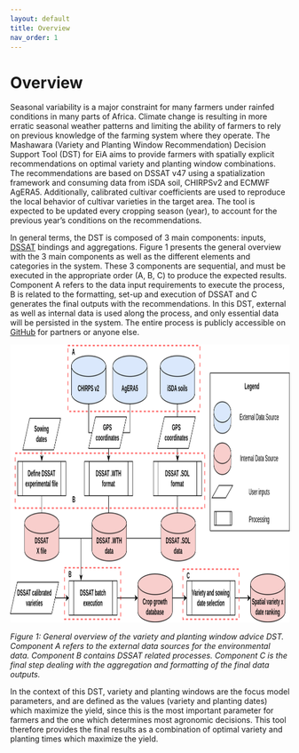 ```yaml
---
layout: default
title: Overview
nav_order: 1
---
```


# Overview

Seasonal variability is a major constraint for many farmers under rainfed conditions in many parts of Africa.
Climate change is resulting in more erratic seasonal weather patterns and limiting the ability of farmers to rely on previous
knowledge of the farming system where they operate. The Mashawara (Variety and Planting Window Recommendation) Decision Support Tool (DST)
for EiA aims to provide farmers with spatially explicit recommendations on optimal variety and planting window combinations.
The recommendations are based on DSSAT v47 using a spatialization framework and consuming data from iSDA soil, CHIRPSv2 and
ECMWF AgERA5. Additionally, calibrated cultivar coefficients are used to reproduce the local behavior of cultivar varieties in the target area.
The tool is expected to be updated every cropping season (year), to account for the previous year’s conditions on the recommendations.

In general terms, the DST is composed of 3 main components: inputs, [DSSAT](https://dssat.net/) bindings and aggregations.
Figure 1 presents the general overview with the 3 main components as well as the different elements and categories in the system.
These 3 components are sequential, and must be executed in the appropriate order (A, B, C) to produce the expected results.
Component A refers to the data input requirements to execute the process, B is related to the formatting, set-up and execution of
DSSAT and C generates the final outputs with the recommendations. In this DST, external as well as internal data is used along the process,
and only essential data will be persisted in the system. The entire process is publicly accessible on [GitHub](https://github.com/egbendito/mashawarar)
for partners or anyone else.

<img width="700" height="500" src="assets/img/scheme.png">

_Figure 1: General overview of the variety and planting window advice DST. Component A refers to the external data sources for the environmental data.
Component B contains DSSAT related processes. Component C is the final step dealing with the aggregation and formatting of the final data outputs._

In the context of this DST, variety and planting windows are the focus model parameters, and are defined as the values (variety and planting dates)
which maximize the yield, since this is the most important parameter for farmers and the one which determines most agronomic decisions.
This tool therefore provides the final results as a combination of optimal variety and planting times which maximize the yield.
